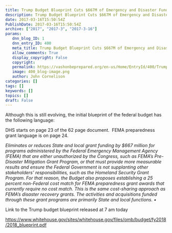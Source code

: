 ```yaml
---
title: Trump Budget Blueprint Cuts $667M of Emergency and Disaster Funding
description: Trump Budget Blueprint Cuts $667M of Emergency and Disaster Funding
date: 2017-03-16T15:50:54Z
PublishDate: 2017-03-16T15:50:54Z
archive: ["2017", "2017-3", "2017-3-16"]
params:
   dnn_blog_ID: 1
   dnn_entry_ID: 400
   meta_title: Trump Budget Blueprint Cuts $667M of Emergency and Disaster Funding
   allow_comments: True
   display_copyright: False
   copyright: 
   permalink: https://vashonbeprepared.org/en-us/Home/EntryId/400/Trump-Budget-Blueprint-Cuts-667M-of-Emergency-and-Disaster-Funding
   image: 400_blog-image.png
   author: John Cornelison
categories: []
tags: []
keywords: []
topics: []
draft: False
---
```


<p>Although this is still evolving, the initial blueprint of the federal budget has the following language:</p>  <p>DHS starts on page 23 of the 62 page document.&#160; FEMA preparedness grant language is on page 24.</p>  <p><i>Eliminates or reduces State and local grant funding by $667 million for programs administered by the Federal Emergency Management Agency (FEMA) that are either unauthorized by the Congress, such as FEMA’s Pre-Disaster Mitigation Grant Program, or that must provide more measurable results and ensure the Federal Government is not supplanting other stakeholders’ responsibilities, such as the Homeland Security Grant Program. For that reason, the Budget also proposes establishing a 25 percent non-Federal cost match for FEMA preparedness grant awards that currently require no cost match. This is the same cost-sharing approach as FEMA’s disaster recovery grants. The activities and acquisitions funded through these grant programs are primarily State and local functions. • </i></p>  <p>Link to the Trump budget blueprint released at 7 am today</p>  <p><a href="https://www.whitehouse.gov/sites/whitehouse.gov/files/omb/budget/fy2018/2018_blueprint.pdf">https://www.whitehouse.gov/sites/whitehouse.gov/files/omb/budget/fy2018/2018_blueprint.pdf</a></p>
